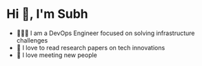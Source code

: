 # Hi 👋, I'm Subh

- 👨🏾‍💻 I am a DevOps Engineer focused on solving infrastructure challenges
- 🌱 I love to read research papers on tech innovations
- 🤝 I love meeting new people
